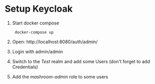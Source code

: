 
# Setup Keycloak

 1. Start docker compose

         docker-compose up

 2. Open: http://localhost:8080/auth/admin/
 3. Login with admin/admin
 4. Switch to the *Test* realm and add some Users (don't forget to add Credentials)
 5. Add the *mashroom-admin* role to some users
